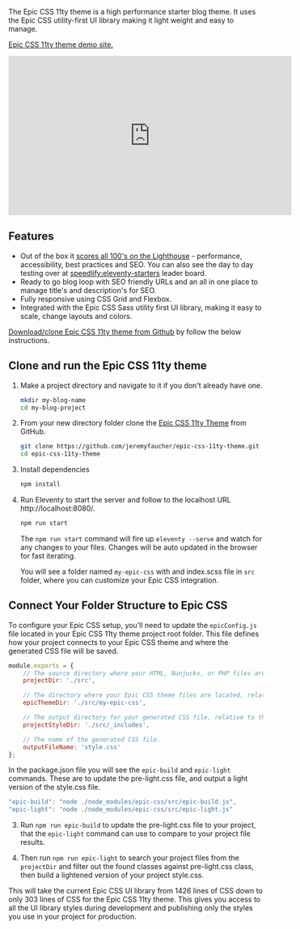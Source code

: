 <p>The Epic CSS 11ty theme is a high performance starter blog theme. It uses the Epic CSS utility-first UI library making it light weight and easy to manage.</p>

<p><a href="https://epic-css-11ty-theme.netlify.app/" target="_blank" rel="noopener">Epic CSS 11ty theme demo site.</a></p>

<iframe width="560" height="315" src="https://www.youtube.com/embed/S8_Dej5rRe4?si=su_pGJBE6utsbMad" title="YouTube video player" frameborder="0" allow="accelerometer; autoplay; clipboard-write; encrypted-media; gyroscope; picture-in-picture; web-share" referrerpolicy="strict-origin-when-cross-origin" allowfullscreen></iframe>

<h2>Features</h2>

<ul>
<li>Out of the box it <a href="https://pagespeed.web.dev/analysis/https-epic-css-11ty-theme-netlify-app/lzi2towjuf?form_factor=mobile" target="_blank" rel="noopener">scores all 100's on the Lighthouse</a> - performance, accessibility, best practices and SEO. You can also see the day to day testing over at <a href="https://eleventy-starters--speedlify.netlify.app/eleventy-starters/" target="_blank" rel="noopener">speedlify:eleventy-starters</a> leader board.</li>
<li>Ready to go blog loop with SEO friendly URLs and an all in one place to manage title's and description's for SEO.</li>
<li>Fully responsive using CSS Grid and Flexbox.</li>
<li>Integrated with the Epic CSS Sass utility first UI library, making it easy to scale, change layouts and colors.</li>
</ul>

<p><a href="https://github.com/jeremyfaucher/epic-css-11ty-theme" target="_blank" rel="noopener">Download/clone Epic CSS 11ty theme from Github</a> by follow the below instructions.</p>

<h2>Clone and run the Epic CSS 11ty theme</h2>

1. Make a project directory and navigate to it if you don't already have one.

    ```sh
    mkdir my-blog-name
    cd my-blog-project
    ```
2. From your new directory folder clone the [Epic CSS 11ty Theme](https://github.com/jeremyfaucher/epic-css-11ty-theme) from GitHub.

    ```sh
    git clone https://github.com/jeremyfaucher/epic-css-11ty-theme.git
    cd epic-css-11ty-theme
    ```

3. Install dependencies

    ```sh
    npm install
    ```
4. Run Eleventy to start the server and follow to the localhost URL http://localhost:8080/.

    ```sh
    npm run start
    ```

    The `npm run start` command will fire up `eleventy --serve` and watch for any changes to your files. Changes will be auto updated in the browser for fast iterating.

    You will see a folder named `my-epic-css` with and index.scss file in `src` folder, where you can customize your Epic CSS integration.

<h2 class="fs-32 lh-32">Connect Your Folder Structure to Epic CSS</h2>

To configure your Epic CSS setup, you'll need to update the `epicConfig.js` file located in your Epic CSS 11ty theme project root folder. This file defines how your project connects to your Epic CSS theme and where the generated CSS file will be saved.

```js
module.exports = {
    // The source directory where your HTML, Nunjucks, or PHP files are located, relative to the project root.
    projectDir: './src',

    // The directory where your Epic CSS theme files are located, relative to the project root.
    epicThemeDir: './src/my-epic-css',

    // The output directory for your generated CSS file, relative to the project root.
    projectStyleDir: './src/_includes',

    // The name of the generated CSS file.
    outputFileName: 'style.css'
};
```

In the package.json file you will see the `epic-build` and `epic-light` commands. These are to update the pre-light.css file, and output a light version of the style.css file.

```js
"epic-build": "node ./node_modules/epic-css/src/epic-build.js",
"epic-light": "node ./node_modules/epic-css/src/epic-light.js"
```

3. Run `npm run epic-build` to update the pre-light.css file to your project, that the `epic-light` command can use to compare to your project file results.

4. Then run `npm run epic-light` to search your project files from the `projectDir` and filter out the found classes against pre-light.css class, then build a lightened version of your project style.css.

This will take the current Epic CSS UI library from 1426 lines of CSS down to only 303 lines of CSS for the Epic CSS 11ty theme. This gives you access to all the UI library styles during development and publishing only the styles you use in your project for production.